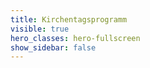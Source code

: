 ```yaml
---
title: Kirchentagsprogramm
visible: true
hero_classes: hero-fullscreen
show_sidebar: false
---
```


